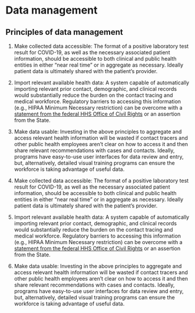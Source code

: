 # Data management

## Principles of data management

1. Make collected data accessible: The format of a positive laboratory test result for COVID-19, as well as the necessary associated patient information, should be accessible to both clinical and public health entities in either “near real time” or in aggregate as necessary. Ideally patient data is ultimately shared with the patient’s provider.
2. Import relevant available health data: A system capable of automatically importing relevant prior contact, demographic, and clinical records would substantially reduce the burden on the contact tracing and medical workforce. Regulatory barriers to accessing this information \(e.g., HIPAA Minimum Necessary restriction\) can be overcome with a [statement from the federal HHS Office of Civil Rights](https://www.hhs.gov/hipaa/for-professionals/privacy/guidance/minimum-necessary-requirement/index.html) or an assertion from the State.
3. Make data usable: Investing in the above principles to aggregate and access relevant health information will be wasted if contact tracers and other public health employees aren’t clear on how to access it and then share relevant recommendations with cases and contacts. Ideally, programs have easy-to-use user interfaces for data review and entry, but, alternatively, detailed visual training programs can ensure the workforce is taking advantage of useful data.



1. Make collected data accessible: The format of a positive laboratory test result for COVID-19, as well as the necessary associated patient information, should be accessible to both clinical and public health entities in either “near real time” or in aggregate as necessary. Ideally patient data is ultimately shared with the patient’s provider.
2. Import relevant available health data: A system capable of automatically importing relevant prior contact, demographic, and clinical records would substantially reduce the burden on the contact tracing and medical workforce. Regulatory barriers to accessing this information \(e.g., HIPAA Minimum Necessary restriction\) can be overcome with a [statement from the federal HHS Office of Civil Rights](https://www.hhs.gov/hipaa/for-professionals/privacy/guidance/minimum-necessary-requirement/index.html) or an assertion from the State.
3. Make data usable: Investing in the above principles to aggregate and access relevant health information will be wasted if contact tracers and other public health employees aren’t clear on how to access it and then share relevant recommendations with cases and contacts. Ideally, programs have easy-to-use user interfaces for data review and entry, but, alternatively, detailed visual training programs can ensure the workforce is taking advantage of useful data.

